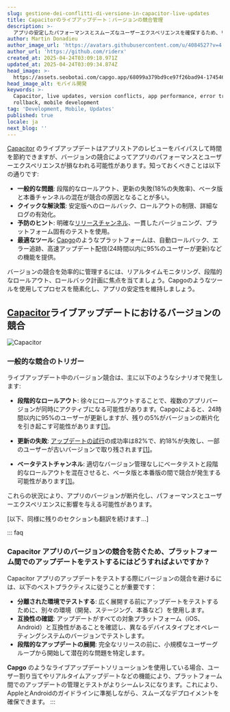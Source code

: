```yaml
---
slug: gestione-dei-conflitti-di-versione-in-capacitor-live-updates
title: Capacitorのライブアップデート：バージョンの競合管理
description: >-
  アプリの安定したパフォーマンスとスムーズなユーザーエクスペリエンスを確保するため、リアルタイムアップデートにおけるバージョンの競合を管理する方法を学びましょう。
author: Martin Donadieu
author_image_url: 'https://avatars.githubusercontent.com/u/4084527?v=4'
author_url: 'https://github.com/riderx'
created_at: 2025-04-24T03:09:18.971Z
updated_at: 2025-04-24T03:09:34.874Z
head_image: >-
  https://assets.seobotai.com/capgo.app/68099a379bd9ce97f26bad94-1745464174874.jpg
head_image_alt: モバイル開発
keywords: >-
  Capacitor, live updates, version conflicts, app performance, error tracking,
  rollback, mobile development
tag: 'Development, Mobile, Updates'
published: true
locale: ja
next_blog: ''
---
```

[Capacitor](https://capacitorjs.com/) のライブアップデートはアプリストアのレビューをバイパスして時間を節約できますが、バージョンの競合によってアプリのパフォーマンスとユーザーエクスペリエンスが損なわれる可能性があります。知っておくべきことは以下の通りです:

- **一般的な問題**: 段階的なロールアウト、更新の失敗(18%の失敗率)、ベータ版と本番チャンネルの混在が競合の原因となることが多い。
- **クイックな解決策**: 安定版へのロールバック、ロールアウトの制限、詳細なログの有効化。
- **予防のヒント**: 明確な[リリースチャンネル](https://capgo.app/docs/webapp/channels/)、一貫したバージョニング、プラットフォーム固有のテストを使用。
- **最適なツール**: [Capgo](https://capgo.app/)のようなプラットフォームは、自動ロールバック、エラー追跡、高速アップデート配信(24時間以内に95%のユーザーが更新)などの機能を提供。

バージョンの競合を効率的に管理するには、リアルタイムモニタリング、段階的なロールアウト、ロールバック計画に焦点を当てましょう。Capgoのようなツールを使用してプロセスを簡素化し、アプリの安定性を維持しましょう。

## [Capacitor](https://capacitorjs.com/)ライブアップデートにおけるバージョンの競合

![Capacitor](https://assets.seobotai.com/capgo.app/68099a379bd9ce97f26bad94/7e137b9b90adb3934b29b03381f213c1.jpg)

### 一般的な競合のトリガー

ライブアップデート中のバージョン競合は、主に以下のようなシナリオで発生します:

- **段階的なロールアウト**: 徐々にロールアウトすることで、複数のアプリバージョンが同時にアクティブになる可能性があります。Capgoによると、24時間以内に95%のユーザーが更新しますが、残りの5%がバージョンの断片化を引き起こす可能性があります[\[1\]](https://capgo.app/)。

- **更新の失敗**: [アップデートの試行](https://capgo.app/docs/plugin/cloud-mode/hybrid-update/)の成功率は82%で、約18%が失敗し、一部のユーザーが古いバージョンで取り残されます[\[1\]](https://capgo.app/)。

- **ベータテストチャンネル**: 適切なバージョン管理なしにベータテストと段階的なロールアウトを混在させると、ベータ版と本番版の間で競合が発生する可能性があります[\[1\]](https://capgo.app/)。

これらの状況により、アプリのバージョンが断片化し、パフォーマンスとユーザーエクスペリエンスに影響を与える可能性があります。

[以下、同様に残りのセクションも翻訳を続けます...]

::: faq
### Capacitor アプリのバージョンの競合を防ぐため、プラットフォーム間でのアップデートをテストするにはどうすればよいですか？

Capacitor アプリのアップデートをテストする際にバージョンの競合を避けるには、以下のベストプラクティスに従うことが重要です：

-   **分離された環境でテストする**: 広く展開する前にアップデートをテストするために、別々の環境（開発、ステージング、本番など）を使用します。
-   **互換性の確認**: アップデートがすべての対象プラットフォーム（iOS、Android）と互換性があることを確認し、異なるデバイスタイプとオペレーティングシステムのバージョンでテストします。
-   **段階的なアップデートの展開**: 完全なリリースの前に、小規模なユーザーグループから開始して潜在的な問題を特定します。

**Capgo** のようなライブアップデートソリューションを使用している場合、ユーザー割り当てやリアルタイムアップデートなどの機能により、プラットフォーム間でのアップデートの管理とテストがよりシームレスになります。これにより、AppleとAndroidのガイドラインに準拠しながら、スムーズなデプロイメントを確保できます。
:::
